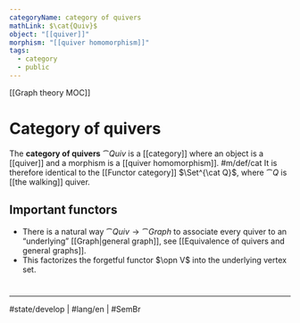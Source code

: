 ```yaml
---
categoryName: category of quivers
mathLink: $\cat{Quiv}$
object: "[[quiver]]"
morphism: "[[quiver homomorphism]]"
tags:
  - category
  - public
---
```

[[Graph theory MOC]]
# Category of quivers

The **category of quivers** $\cat{Quiv}$ is a [[category]] where
an object is a [[quiver]]
and a morphism is a [[quiver homomorphism]]. #m/def/cat 
It is therefore identical to the [[Functor category]] $\Set^{\cat Q}$,
where $\cat Q$ is [[the walking]] quiver.

## Important functors

- There is a natural way $\cat{Quiv} \to \cat{Graph}$ to associate every quiver to an “underlying” [[Graph|general graph]], see [[Equivalence of quivers and general graphs]].
- This factorizes the forgetful functor $\opn V$ into the underlying vertex set.


#
---
#state/develop | #lang/en | #SemBr
